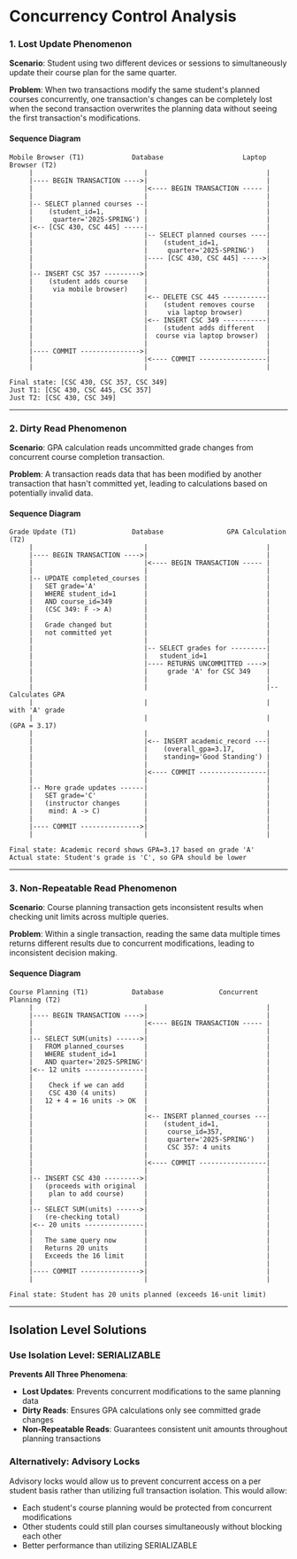 # Concurrency Control Analysis

### 1. Lost Update Phenomenon

**Scenario**: Student using two different devices or sessions to simultaneously update their course plan for the same quarter.

**Problem**: When two transactions modify the same student's planned courses concurrently, one transaction's changes can be completely lost when the second transaction overwrites the planning data without seeing the first transaction's modifications.

#### Sequence Diagram

```
Mobile Browser (T1)            Database                    Laptop Browser (T2)
     |                            |                              |
     |---- BEGIN TRANSACTION ---->|                              |
     |                            |<---- BEGIN TRANSACTION ----- |
     |                            |                              |
     |-- SELECT planned courses --|                              |
     |    (student_id=1,          |                              |
     |     quarter='2025-SPRING') |                              |
     |<-- [CSC 430, CSC 445] -----|                              |
     |                            |-- SELECT planned courses ----|
     |                            |    (student_id=1,            |
     |                            |     quarter='2025-SPRING')   |
     |                            |---- [CSC 430, CSC 445] ----->|
     |                            |                              |
     |-- INSERT CSC 357 --------->|                              |
     |    (student adds course    |                              |
     |     via mobile browser)    |                              |
     |                            |<-- DELETE CSC 445 -----------|
     |                            |    (student removes course   |
     |                            |     via laptop browser)      |
     |                            |<-- INSERT CSC 349 -----------|
     |                            |    (student adds different   |
     |                            |  course via laptop browser)  |
     |                            |                              |
     |---- COMMIT --------------->|                              |
     |                            |<---- COMMIT -----------------|
     |                            |                              |
     
Final state: [CSC 430, CSC 357, CSC 349]
Just T1: [CSC 430, CSC 445, CSC 357]
Just T2: [CSC 430, CSC 349]
```

---

### 2. Dirty Read Phenomenon  

**Scenario**: GPA calculation reads uncommitted grade changes from concurrent course completion transaction.

**Problem**: A transaction reads data that has been modified by another transaction that hasn't committed yet, leading to calculations based on potentially invalid data.

#### Sequence Diagram

```
Grade Update (T1)              Database                GPA Calculation (T2)
     |                            |                              |
     |---- BEGIN TRANSACTION ---->|                              |
     |                            |<---- BEGIN TRANSACTION ----- |
     |                            |                              |
     |-- UPDATE completed_courses |                              |
     |   SET grade='A'            |                              |
     |   WHERE student_id=1       |                              |
     |   AND course_id=349        |                              |
     |   (CSC 349: F -> A)        |                              |
     |                            |                              |
     |   Grade changed but        |                              |
     |   not committed yet        |                              |
     |                            |                              |
     |                            |-- SELECT grades for ---------|
     |                            |   student_id=1               |
     |                            |---- RETURNS UNCOMMITTED ---->|
     |                            |     grade 'A' for CSC 349    |
     |                            |                              |
     |                            |                              |-- Calculates GPA
     |                            |                              |   with 'A' grade
     |                            |                              |   (GPA = 3.17)
     |                            |                              |
     |                            |<-- INSERT academic_record ---|
     |                            |    (overall_gpa=3.17,        |
     |                            |    standing='Good Standing') |
     |                            |                              |
     |                            |<---- COMMIT -----------------|
     |                            |                              |
     |-- More grade updates ------|                              |
     |   SET grade='C'            |                              |
     |   (instructor changes      |                              |
     |    mind: A -> C)           |                              |
     |                            |                              |
     |---- COMMIT --------------->|                              |
     |                            |                              |
     
Final state: Academic record shows GPA=3.17 based on grade 'A'
Actual state: Student's grade is 'C', so GPA should be lower
```

---

### 3. Non-Repeatable Read Phenomenon

**Scenario**: Course planning transaction gets inconsistent results when checking unit limits across multiple queries.

**Problem**: Within a single transaction, reading the same data multiple times returns different results due to concurrent modifications, leading to inconsistent decision making.

#### Sequence Diagram

```
Course Planning (T1)           Database              Concurrent Planning (T2)
     |                            |                              |
     |---- BEGIN TRANSACTION ---->|                              |
     |                            |<---- BEGIN TRANSACTION ----- |
     |                            |                              |
     |-- SELECT SUM(units) ------>|                              |
     |   FROM planned_courses     |                              |
     |   WHERE student_id=1       |                              |
     |   AND quarter='2025-SPRING'|                              |
     |<-- 12 units ---------------|                              |
     |                            |                              |
     |    Check if we can add     |                              |
     |    CSC 430 (4 units)       |                              |
     |   12 + 4 = 16 units -> OK  |                              |
     |                            |                              |
     |                            |<-- INSERT planned_courses ---|
     |                            |    (student_id=1,            |
     |                            |     course_id=357,           |
     |                            |     quarter='2025-SPRING')   |
     |                            |     CSC 357: 4 units         |
     |                            |                              |
     |                            |<---- COMMIT -----------------|
     |                            |                              |
     |-- INSERT CSC 430 --------->|                              |
     |   (proceeds with original  |                              |
     |    plan to add course)     |                              |
     |                            |                              |
     |-- SELECT SUM(units) ------>|                              |
     |   (re-checking total)      |                              |
     |<-- 20 units ---------------|                              |
     |                            |                              |
     |   The same query now       |                              |
     |   Returns 20 units         |                              |
     |   Exceeds the 16 limit     |                              |
     |                            |                              |
     |---- COMMIT --------------->|                              |
     |                            |                              |
     
Final state: Student has 20 units planned (exceeds 16-unit limit)
```

---

## Isolation Level Solutions

### Use Isolation Level: SERIALIZABLE

**Prevents All Three Phenomena**: 
   - **Lost Updates**: Prevents concurrent modifications to the same planning data
   - **Dirty Reads**: Ensures GPA calculations only see committed grade changes  
   - **Non-Repeatable Reads**: Guarantees consistent unit amounts throughout planning transactions

### Alternatively: Advisory Locks

Advisory locks would allow us to prevent concurrent access on a per student basis rather than utilizing full transaction isolation. This would allow:

- Each student's course planning would be protected from concurrent modifications
- Other students could still plan courses simultaneously without blocking each other
- Better performance than utilizing SERIALIZABLE